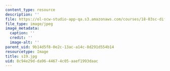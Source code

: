 ```yaml
---
content_type: resource
description: ''
file: https://ol-ocw-studio-app-qa.s3.amazonaws.com/courses/18-03sc-differential-equations-fall-2011/8c94e29dda9644674c05aaef1993daac_s19.jpg
file_type: image/jpeg
image_metadata:
  caption: ''
  credit: ''
  image-alt: ''
parent_uid: 9b14d5f8-0e2c-13ac-a14c-8d291d554b14
resourcetype: Image
title: s19.jpg
uid: 8c94e29d-da96-4467-4c05-aaef1993daac
---
```

